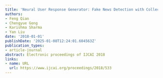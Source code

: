```yaml
---
title: 'Neural User Response Generator: Fake News Detection with Collective User Intelligence'
authors:
- Feng Qian
- Chengyue Gong
- Karishma Sharma
- Yan Liu
date: '2018-01-01'
publishDate: '2025-01-08T12:24:01.604563Z'
publication_types:
- article-journal
abstract: Electronic proceedings of IJCAI 2018
links:
- name: URL
  url: https://www.ijcai.org/proceedings/2018/533
---
```

